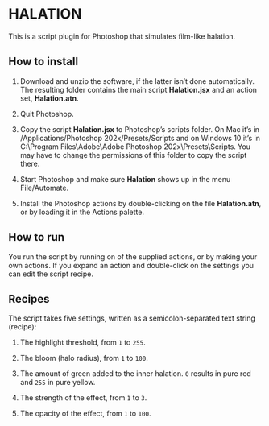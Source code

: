 # HALATION

This is a script plugin for Photoshop that simulates film-like halation.

## How to install

1. Download and unzip the software, if the latter isn’t done automatically. The resulting folder contains the main script **Halation.jsx** and an action set, **Halation.atn**.

2. Quit Photoshop.

3. Copy the script **Halation.jsx** to Photoshop’s scripts folder. On Mac it’s in /Applications/Photoshop 202x/Presets/Scripts and on Windows 10 it’s in C:\Program Files\Adobe\Adobe Photoshop 202x\Presets\Scripts. You may have to change the permissions of this folder to copy the script there.

4. Start Photoshop and make sure **Halation** shows up in the menu File/Automate.

5. Install the Photoshop actions by double-clicking on the file **Halation.atn**, or by loading it in the Actions palette.

## How to run

You run the script by running on of the supplied actions, or by making your own actions. If you expand an action and double-click on the settings you can edit the script recipe. 

## Recipes

The script takes five settings, written as a semicolon-separated text string (recipe):

1. The highlight threshold, from `1` to `255`.

2. The bloom (halo radius), from `1` to `100`.

3. The amount of green added to the inner halation. `0` results in pure red and `255` in pure yellow.

4. The strength of the effect, from `1` to `3`.

5. The opacity of the effect, from `1` to `100`.
